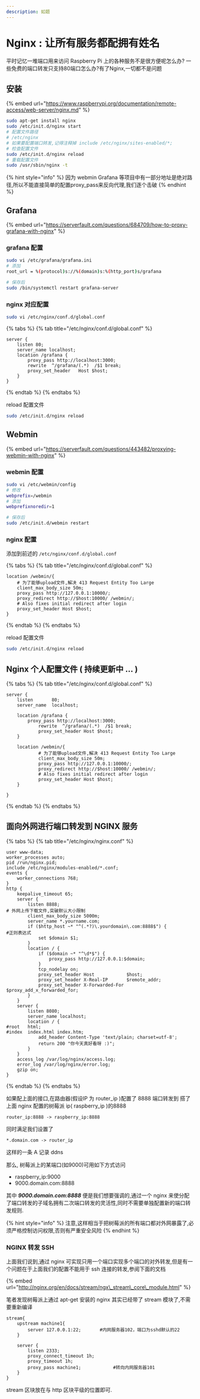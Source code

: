 ```yaml
---
description: 如题
---
```


# Nginx : 让所有服务都配拥有姓名

平时记忆一堆端口用来访问 Raspberry Pi 上的各种服务不是很方便呢怎么办? 一些免费的端口转发只支持80端口怎么办?有了Nginx,一切都不是问题

## 安装

{% embed url="https://www.raspberrypi.org/documentation/remote-access/web-server/nginx.md" %}

```bash
sudo apt-get install nginx
sudo /etc/init.d/nginx start
# 配置文件路径
# /etc/nginx
# 如果要配置端口转发,记得注释掉 include /etc/nginx/sites-enabled/*;
# 检查配置文件
sudo /etc/init.d/nginx reload
# 重载配置文件
sudo /usr/sbin/nginx -t
```

{% hint style="info" %}
因为 webmin Grafana 等项目中有一部分地址是绝对路径,所以不能直接简单的配置proxy\_pass来反向代理,我们逐个击破
{% endhint %}

## Grafana

{% embed url="https://serverfault.com/questions/684709/how-to-proxy-grafana-with-nginx" %}

### grafana 配置

```bash
sudo vi /etc/grafana/grafana.ini
# 添加
root_url = %(protocol)s://%(domain)s:%(http_port)s/grafana

# 保存后
sudo /bin/systemctl restart grafana-server
```

### nginx 对应配置

```bash
sudo vi /etc/nginx/conf.d/global.conf
```

{% tabs %}
{% tab title="/etc/nginx/conf.d/global.conf" %}
```text
server {
    listen 80;
    server_name localhost; 
    location /grafana {
        proxy_pass http://localhost:3000;
        rewrite  ^/grafana/(.*)  /$1 break;
        proxy_set_header   Host $host;
    }
}
```
{% endtab %}
{% endtabs %}

reload 配置文件 

```bash
sudo /etc/init.d/nginx reload
```

## Webmin

{% embed url="https://serverfault.com/questions/443482/proxying-webmin-with-nginx" %}

### webmin 配置

```bash
sudo vi /etc/webmin/config
# 修改
webprefix=/webmin
# 添加
webprefixnoredir=1

# 保存后
sudo /etc/init.d/webmin restart
```

### nginx 配置

添加到前述的 `/etc/nginx/conf.d/global.conf` 

{% tabs %}
{% tab title="/etc/nginx/conf.d/global.conf" %}
```text
location /webmin/{
    # 为了能够upload文件,解决 413 Request Entity Too Large
    client_max_body_size 50m;
    proxy_pass http://127.0.0.1:10000/; 
    proxy_redirect http://$host:10000/ /webmin/;
    # Also fixes initial redirect after login 
    proxy_set_header Host $host;
}
```
{% endtab %}
{% endtabs %}

reload 配置文件 

```bash
sudo /etc/init.d/nginx reload
```



## Nginx 个人配置文件 \( 持续更新中 ... \)

{% tabs %}
{% tab title="/etc/nginx/conf.d/global.conf" %}
```text
server {
	listen       80;
	server_name  localhost;

	location /grafana {
		proxy_pass http://localhost:3000;
     		rewrite  ^/grafana/(.*)  /$1 break;
     		proxy_set_header Host $host;
	}

	location /webmin/{
			# 为了能够upload文件,解决 413 Request Entity Too Large
    		client_max_body_size 50m;
        	proxy_pass http://127.0.0.1:10000/;
    		proxy_redirect http://$host:10000/ /webmin/;
    		# Also fixes initial redirect after login
    		proxy_set_header Host $host;
	}

}
```
{% endtab %}
{% endtabs %}

## 面向外网进行端口转发到 NGINX 服务

{% tabs %}
{% tab title="/etc/nginx/nginx.conf" %}
```text
user www-data;
worker_processes auto;
pid /run/nginx.pid;
include /etc/nginx/modules-enabled/*.conf;
events {
    worker_connections 768;
}
http {
    keepalive_timeout 65;
    server {
        listen 8888;
# 外网上传下载文件,突破默认大小限制
        client_max_body_size 5000m;
        server_name *.yourname.com;
        if ($http_host ~* "^(.*?)\.yourdomain\.com:8888$") {
#正则表达式
            set $domain $1;
        }
        location / {
            if ($domain ~* "^\d*$") {
                proxy_pass http://127.0.0.1:$domain;
            }
			tcp_nodelay on;
			proxy_set_header Host            $host;
			proxy_set_header X-Real-IP       $remote_addr;
			proxy_set_header X-Forwarded-For $proxy_add_x_forwarded_for;
        }
    }
    server {
        listen 8080;
        server_name localhost;
        location / {
#root   html;
#index  index.html index.htm;
            add_header Content-Type 'text/plain; charset=utf-8';
            return 200 "你今天真好看呀 :)";
        }
    }
    access_log /var/log/nginx/access.log;
    error_log /var/log/nginx/error.log;
    gzip on;
}

```
{% endtab %}
{% endtabs %}

如果配上面的接口,在路由器\(假设IP 为 router\_ip \)配置了 8888  端口转发到 搭了上面 nginx 配置的树莓派 ip\( raspberry\_ip \)的8888 

```text
router_ip:8888 -> raspberry_ip:8888
```

同时满足我们设置了

```text
*.domain.com -> router_ip
```

这样的一条 A 记录 ddns

那么, 树莓派上的某端口\(如9000\)可用如下方式访问

* raspberry\_ip:9000
* 9000.domain.com:8888

其中 _**9000.domain.com:8888**_ 便是我们想要强调的,通过一个 nginx 来使分配了端口转发的子域名拥有二次端口转发的灵活性,同时不需要单独配置新的端口转发规则.

{% hint style="info" %}
注意,这样相当于把树莓派的所有端口都对外网暴露了,必须严格控制访问权限,否则有严重安全风险
{% endhint %}

### NGINX 转发 SSH

上面我们说到,通过 nginx 可实现只用一个端口实现多个端口的对外转发,但是有一个问题在于上面我们的配置不能用于 ssh 连接的转发,参阅下面的文档

{% embed url="http://nginx.org/en/docs/stream/ngx\_stream\_core\_module.html" %}

笔者发现树莓派上通过 apt-get 安装的 nginx 其实已经带了 stream 模块了,不需要重新编译

```text
stream{
    upstream machine1{
        server 127.0.0.1:22;       #内网服务器102，端口为sshd默认的22
    }

    server {
        listen 2333;
        proxy_connect_timeout 1h;
        proxy_timeout 1h;
        proxy_pass machine1;            #转向内网服务器101
    }
}
```

stream 区块放在与 http 区块平级的位置即可.



